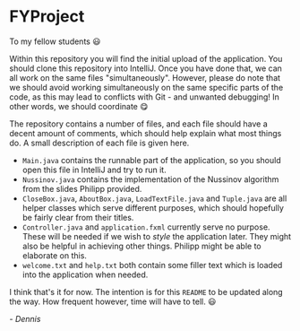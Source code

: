# FYProject

To my fellow students 😃

Within this repository you will find the initial upload of the application. You should clone this repository into IntelliJ. Once you have done that, we can all work on the same files "simultaneously". However, please do note that we should avoid working simultaneously on the same specific parts of the code, as this may lead to conflicts with Git - and unwanted debugging! In other words, we should coordinate 😋

The repository contains a number of files, and each file should have a decent amount of comments, which should help explain what most things do. A small description of each file is given here.

* `Main.java` contains the runnable part of the application, so you should open this file in IntelliJ and try to run it.
* `Nussinov.java` contains the implementation of the Nussinov algorithm from the slides Philipp provided.
* `CloseBox.java`, `AboutBox.java`, `LoadTextFile.java` and `Tuple.java` are all helper classes which serve different purposes, which should hopefully be fairly clear from their titles.
* `Controller.java` and `application.fxml` currently serve no purpose. These will be needed if we wish to *style* the application later. They might also be helpful in achieving other things. Philipp might be able to elaborate on this.
* `welcome.txt` and `help.txt` both contain some filler text which is loaded into the application when needed.

I think that's it for now. The intention is for this `README` to be updated along the way. How frequent however, time will have to tell. 😃

*- Dennis*
